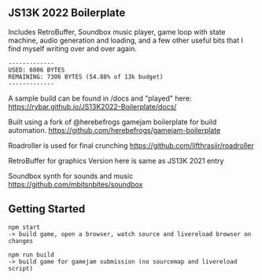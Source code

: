 ## JS13K 2022 Boilerplate

Includes RetroBuffer, Soundbox music player, game loop with state machine, audio generation and loading, and a few other useful bits that I find myself writing over and over again.

```
-------------
USED: 6006 BYTES
REMAINING: 7306 BYTES (54.88% of 13k budget)
-------------
```

A sample build can be found in /docs
and "played" here:  
https://rybar.github.io/JS13K2022-Boilerplate/docs/


Built using a fork of @herebefrogs gamejam boilerplate for build automation.
https://github.com/herebefrogs/gamejam-boilerplate

Roadroller is used for final crunching
https://github.com/lifthrasiir/roadroller

RetroBuffer for graphics
Version here is same as JS13K 2021 entry

Soundbox synth for sounds and music
https://github.com/mbitsnbites/soundbox







Getting Started
---------------

```
npm start
-> build game, open a browser, watch source and livereload browser on changes

npm run build
-> build game for gamejam submission (no sourcemap and livereload script)

```

